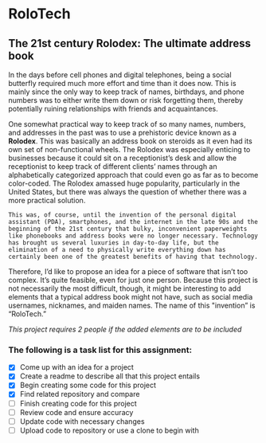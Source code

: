 # RoloTech
## The 21st century Rolodex: The ultimate address book
  In the days before cell phones and digital telephones, being a social butterfly required much more effort and time than it does now. This is mainly since the only way to keep track of names, birthdays, and phone numbers was to either write them down or risk forgetting them, thereby potentially ruining relationships with friends and acquaintances.
  
  One somewhat practical way to keep track of so many names, numbers, and addresses in the past was to use a prehistoric device known as a **Rolodex**. This was basically an address book on steroids as it even had its own set of non-functional wheels. The Rolodex was especially enticing to businesses because it could sit on a receptionist’s desk and allow the receptionist to keep track of different clients’ names through an alphabetically categorized approach that could even go as far as to become color-coded. The Rolodex amassed huge popularity, particularly in the United States, but there was always the question of whether there was a more practical solution.
 
	This was, of course, until the invention of the personal digital assistant (PDA), smartphones, and the internet in the late 90s and the beginning of the 21st century that bulky, inconvenient paperweights like phonebooks and address books were no longer necessary. Technology has brought us several luxuries in day-to-day life, but the elimination of a need to physically write everything down has certainly been one of the greatest benefits of having that technology.
	
  Therefore, I’d like to propose an idea for a piece of software that isn’t too complex. It’s quite feasible, even for just one person. Because this project is not necessarily the most difficult, though, it might be interesting to add elements that a typical address book might not have, such as social media usernames, nicknames, and maiden names. The name of this "invention” is “RoloTech.”
  
*This project requires 2 people if the added elements are to be included*

### The following is a task list for this assignment:
- [x] Come up with an idea for a project
- [x] Create a readme to describe all that this project entails
- [x] Begin creating some code for this project 
- [x] Find related repository and compare
- [ ] Finish creating code for this project
- [ ] Review code and ensure accuracy
- [ ] Update code with necessary changes
- [ ] Upload code to repository or use a clone to begin with

